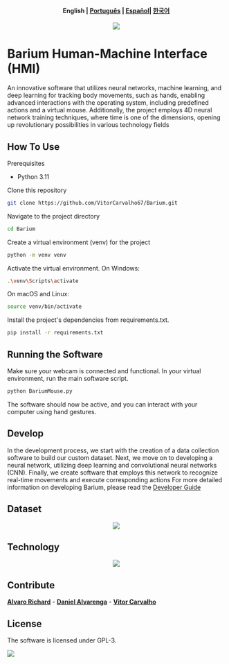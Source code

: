 <h4 align="center">
    <p>
        <b>English</b> |
        <a href="https://github.com/VitorCarvalho67/Barium/blob/main/README_pt-br.md">Рortuguês</a> |
        <a href="https://github.com/VitorCarvalho67/Barium/blob/main/README_es.md">Español</a>|
       <a href="https://github.com/VitorCarvalho67/Barium/blob/main/README_ko.md">한국어</a> 
       
    
</h4>

<p align="center">
  <img src="https://github.com/VitorCarvalho67/Barium/assets/102667323/c3067279-4aee-4b25-851b-8ebe5fe9449d" />
</p>

# Barium Human-Machine Interface (HMI)

An innovative software that utilizes neural networks, machine learning, and deep learning for tracking body movements, such as hands, enabling advanced interactions with the operating system, including predefined actions and a virtual mouse. Additionally, the project employs 4D neural network training techniques, where time is one of the dimensions, opening up revolutionary possibilities in various technology fields




## How To Use
Prerequisites
- Python 3.11

Clone this repository

```bash
git clone https://github.com/VitorCarvalho67/Barium.git
```

Navigate to the project directory

```bash
cd Barium
```

Create a virtual environment (venv) for the project

```bash
python -m venv venv
```

Activate the virtual environment.
On Windows:

```bash
.\venv\Scripts\activate
```

On macOS and Linux:

```bash
source venv/bin/activate
```

Install the project's dependencies from requirements.txt.

```bash
pip install -r requirements.txt
```

## Running the Software

Make sure your webcam is connected and functional.
In your virtual environment, run the main software script.

```bash
python BariumMouse.py
```
The software should now be active, and you can interact with your computer using hand gestures.

## Develop

In the development process, we start with the creation of a data collection software to build our custom dataset. Next, we move on to developing a neural network, utilizing deep learning and convolutional neural networks (CNN). Finally, we create software that employs this network to recognize real-time movements and execute corresponding actions For more detailed information on developing Barium, please read the [Developer Guide][Dev]

## Dataset

<p align="center">
  <img src="https://github.com/VitorCarvalho67/Barium/assets/102667323/e036d641-13af-40fd-bda5-18aee6fab524" />
</p>

## Technology

<p align="center">
  <img src="https://github.com/Daniel-Alvarenga/Barium/assets/128755697/6062d456-7840-4df6-b325-0d7b3380e9d5" />
</p>

## Contribute

**[Alvaro Richard]** -
**[Daniel Alvarenga]** -
**[Vitor Carvalho]**

[Alvaro Richard]: https://github.com/alvarorichard
[Daniel Alvarenga]: https://github.com/Daniel-Alvarenga
[Vitor Carvalho]: https://github.com/VitorCarvalho67

## License
 The software is licensed under GPL-3.

<p >
  <img src="https://i.imgur.com/9kXfG6P.png" />
</p>

[dev]:DEV.md  

